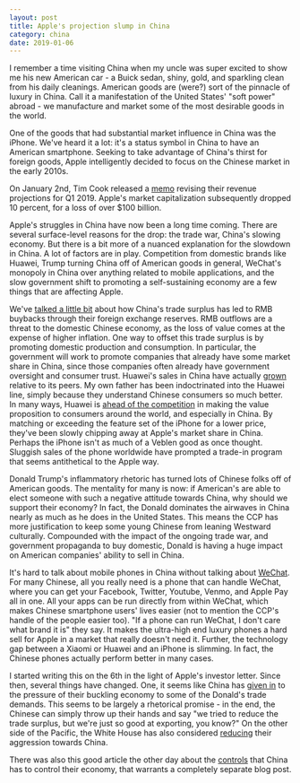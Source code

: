 ```yaml
---
layout: post
title: Apple's projection slump in China
category: china 
date: 2019-01-06
---
```


I remember a time visiting China when my uncle was super excited to show me his new American car - a Buick sedan, shiny, gold, and sparkling clean from his daily cleanings. American goods are (were?) sort of the pinnacle of luxury in China. Call it a manifestation of the United States' "soft power" abroad - we manufacture and market some of the most desirable goods in the world.

One of the goods that had substantial market influence in China was the iPhone. We've heard it a lot: it's a status symbol in China to have an American smartphone. Seeking to take advantage of China's thirst for foreign goods, Apple intelligently decided to focus on the Chinese market in the early 2010s.

On January 2nd, Tim Cook released a [memo](https://www.apple.com/newsroom/2019/01/letter-from-tim-cook-to-apple-investors/) revising their revenue projections for Q1 2019. Apple's market capitalization subsequently dropped 10 percent, for a loss of over $100 billion.

Apple's struggles in China have now been a long time coming. There are several surface-level reasons for the drop: the trade war, China's slowing economy. But there is a bit more of a nuanced explanation for the slowdown in China. A lot of factors are in play. Competition from domestic brands like Huawei, Trump turning China off of American goods in general, WeChat's monopoly in China over anything related to mobile applications, and the slow government shift to promoting a self-sustaining economy are a few things that are affecting Apple.

We've [talked a little bit](/china/2018/10/21/china-currency) about how China's trade surplus has led to RMB buybacks through their foreign exchange reserves. RMB outflows are a threat to the domestic Chinese economy, as the loss of value comes at the expense of higher inflation. One way to offset this trade surplus is by promoting domestic production and consumption. In particular, the government will work to promote companies that already have some market share in China, since those companies often already have government oversight and consumer trust. Huawei's sales in China have actually [grown](https://www.forbes.com/sites/ralphjennings/2018/05/02/why-huawei-is-growing-its-smartphone-sales-in-china-as-other-brands-decline/#6153cfc14c1f) relative to its peers. My own father has been indoctrinated into the Huawei line, simply because they understand Chinese consumers so much better. In many ways, Huawei is [ahead of the competition](https://www.nytimes.com/2019/01/04/technology/china-smartphones-iphone.html) in making the value proposition to consumers around the world, and especially in China. By matching or exceeding the feature set of the iPhone for a lower price, they've been slowly chipping away at Apple's market share in China. Perhaps the iPhone isn't as much of a Veblen good as once thought. Sluggish sales of the phone worldwide have prompted a trade-in program that seems antithetical to the Apple way.

Donald Trump's inflammatory rhetoric has turned lots of Chinese folks off of American goods. The mentality for many is now: if American's are able to elect someone with such a negative attitude towards China, why should we support their economy? In fact, the Donald dominates the airwaves in China nearly as much as he does in the United States. This means the CCP has more justification to keep some young Chinese from leaning Westward culturally. Compounded with the impact of the ongoing trade war, and government propaganda to buy domestic, Donald is having a huge impact on American companies' ability to sell in China. 

It's hard to talk about mobile phones in China without talking about [WeChat](https://www.wsj.com/articles/iphones-toughest-rival-in-china-is-wechat-a-messaging-app-1501412406). For many Chinese, all you really need is a phone that can handle WeChat, where you can get your Facebook, Twitter, Youtube, Venmo, and Apple Pay all in one. All your apps can be run directly from within WeChat, which makes Chinese smartphone users' lives easier (not to mention the CCP's handle of the people easier too). "If a phone can run WeChat, I don't care what brand it is" they say. It makes the ultra-high end luxury phones a hard sell for Apple in a market that really doesn't need it. Further, the technology gap between a Xiaomi or Huawei and an iPhone is slimming. In fact, the Chinese phones actually perform better in many cases.

I started writing this on the 6th in the light of Apple's investor letter. Since then, several things have changed. One, it seems like China has [given in](https://www.bloomberg.com/news/articles/2019-01-18/china-is-said-to-offer-path-to-eliminate-u-s-trade-imbalance?cmpid=BBD011819_BIZ&utm_medium=email&utm_source=newsletter&utm_term=190118&utm_campaign=bloombergdaily) to the pressure of their buckling economy to some of the Donald's trade demands. This seems to be largely a rhetorical promise - in the end, the Chinese can simply throw up their hands and say "we tried to reduce the trade surplus, but we're just so good at exporting, you know?" On the other side of the Pacific, the White House has also considered [reducing](https://www.bloomberg.com/news/articles/2019-01-17/mnuchin-is-said-to-push-for-lowering-china-tariffs-wsj-reports?cmpid=BBD011819_MKT&utm_medium=email&utm_source=newsletter&utm_term=190118&utm_campaign=markets) their aggression towards China.

There was also this good article the other day about the [controls](https://www.bloomberg.com/news/articles/2019-01-17/forget-the-trade-war-china-is-already-in-crisis?cmpid=BBD011719_BIZ&utm_medium=email&utm_source=newsletter&utm_term=190117&utm_campaign=bloombergdaily) that China has to control their economy, that warrants a completely separate blog post.
